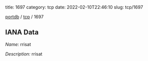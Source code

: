 title: 1697
category: tcp
date: 2022-02-10T22:46:10
slug: tcp/1697

[portdb](/) / [tcp](/category/tcp.html) / 1697


## IANA Data

_Name:_ rrisat

_Description:_ rrisat

